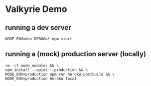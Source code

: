 # Valkyrie Demo

## running a dev server

```
NODE_ENV=dev DEBUG=* npm start
```

## running a (mock) production server (locally)

```
rm -rf node_modules && \
npm install --quiet --production && \
NODE_ENV=production npm run heroku-postbuild && \
NODE_ENV=production heroku local
```

